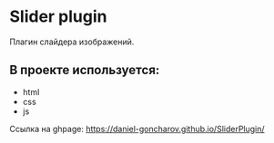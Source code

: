 # Slider plugin

Плагин слайдера изображений.

## В проекте используется:
* html
* css
* js

Ссылка на ghpage: https://daniel-goncharov.github.io/SliderPlugin/
